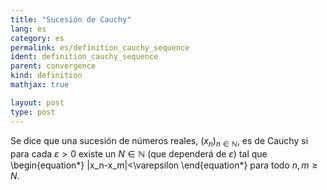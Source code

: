 ```yaml
---
title: "Sucesión de Cauchy"
lang: es
category: es
permalink: es/definition_cauchy_sequence
ident: definition_cauchy_sequence
parent: convergence
kind: definition
mathjax: true

layout: post
type: post
---
```


<div>

Se dice que una sucesión de números reales, $(x_n)_{n\in\mathbb{N}}$, es de Cauchy si para cada $\varepsilon>0$ existe un $N\in\mathbb{N}$ (que dependerá de $\varepsilon$) tal que
\begin{equation*}
|x_n-x_m|<\varepsilon
\end{equation*}
para todo $n,m\ge N$.

</div>
